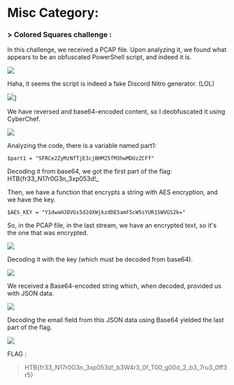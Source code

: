 # Misc Category:

### > Colored Squares challenge :

In this challenge, we received a PCAP file.
Upon analyzing it, we found what appears to be an obfuscated PowerShell script, and indeed it is.

![](https://media.discordapp.net/attachments/1067452256686981161/1216987290522615828/Screen_Shot_2024-03-12_at_5.52.47_AM.png?ex=660262bc&is=65efedbc&hm=178c3bb53583251160c354b60184f9c655d4120b8cd780ab9a125cbfa1ad0bd0&=&format=webp&quality=lossless&width=2588&height=1390)

Haha, it seems the script is indeed a fake Discord Nitro generator. (LOL)

![](https://cdn.discordapp.com/attachments/1067452256686981161/1216988581785243768/Screen_Shot_2024-03-12_at_5.57.58_AM.png?ex=660263f0&is=65efeef0&hm=208b065190814959e9bee46c8a7ad5859905a68b8d232eb1ed5a5a4c5e17400b&)]

We have reversed and base64-encoded content, so I deobfuscated it using CyberChef.

![](https://cdn.discordapp.com/attachments/1067452256686981161/1216991046588694558/Screen_Shot_2024-03-12_at_6.06.36_AM.png?ex=6602663c&is=65eff13c&hm=f7d751bf125983aa3f978aab35bc217fd343c0796d1d013aa7bbc4113abd8c79&)

Analyzing the code, there is a variable named part1:

`$part1 = "SFRCe2ZyMzNfTjE3cjBHM25fM3hwMDUzZCFf"`

Decoding it from base64, we got the first part of the flag: HTB{fr33_N17r0G3n_3xp053d!_

Then, we have a function that encrypts a string with AES encryption, and we have the key.

`$AES_KEY = "Y1dwaHJOVGs5d2dXWjkzdDE5amF5cW5sYUR1SWVGS2k="`

So, in the PCAP file, in the last stream, we have an encrypted text, so it's the one that was encrypted.

![](https://cdn.discordapp.com/attachments/1067452256686981161/1216995646272307290/Screen_Shot_2024-03-12_at_6.26.00_AM.png?ex=66026a84&is=65eff584&hm=71db743d36dbd80688b4cbdf378ee36695b78fd0e95c45b525f2088d086e60d2&)


Decoding it with the key (which must be decoded from base64).

![](https://cdn.discordapp.com/attachments/1067452256686981161/1216996486710169700/Screen_Shot_2024-03-12_at_6.29.23_AM.png?ex=66026b4d&is=65eff64d&hm=1549568030c32c51b3344485aa5294f1dc4a745cb696d558ddc6a98aba9cf255&)

We received a Base64-encoded string which, when decoded, provided us with JSON data. 

![](https://cdn.discordapp.com/attachments/1067452256686981161/1216996918878801920/Screen_Shot_2024-03-12_at_6.30.46_AM.png?ex=66026bb4&is=65eff6b4&hm=56f3a879528e635e0af93490514bf0b28f84cb1dfb9f5a456763eb025fb5e06d&)

Decoding the email field from this JSON data using Base64 yielded the last part of the flag.

![](https://cdn.discordapp.com/attachments/1067452256686981161/1216997788395634698/Screen_Shot_2024-03-12_at_6.34.32_AM.png?ex=66026c83&is=65eff783&hm=d973855b3537d24c0160a46b308ee71470b9e9fba0dc8b0cd3b4f51ae32b2f6d&)

FLAG : 
> HTB{fr33_N17r0G3n_3xp053d!_b3W4r3_0f_T00_g00d_2_b3_7ru3_0ff3r5}